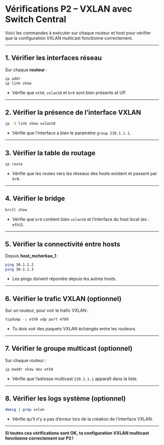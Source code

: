 # Vérifications P2 – VXLAN avec Switch Central

Voici les commandes à exécuter sur chaque routeur et host pour vérifier que la configuration VXLAN multicast fonctionne correctement.

---

## 1. Vérifier les interfaces réseau

Sur chaque **routeur** :
```sh
ip addr
ip link show
```
- Vérifie que `eth0`, `vxlan10` et `br0` sont bien présents et UP.

---

## 2. Vérifier la présence de l’interface VXLAN

```sh
ip -d link show vxlan10
```
- Vérifie que l’interface a bien le paramètre `group 239.1.1.1`.

---

## 3. Vérifier la table de routage

```sh
ip route
```
- Vérifie que les routes vers les réseaux des hosts existent et passent par `br0`.

---

## 4. Vérifier le bridge

```sh
brctl show
```
- Vérifie que `br0` contient bien `vxlan10` et l’interface du host local (ex : `eth1`).

---

## 5. Vérifier la connectivité entre hosts

Depuis **host_mcherkao_1** :
```sh
ping 30.1.1.2
ping 30.1.1.3
```
- Les pings doivent répondre depuis les autres hosts.

---

## 6. Vérifier le trafic VXLAN (optionnel)

Sur un routeur, pour voir le trafic VXLAN :
```sh
tcpdump -i eth0 udp port 4789
```
- Tu dois voir des paquets VXLAN échangés entre les routeurs.

---

## 7. Vérifier le groupe multicast (optionnel)

Sur chaque routeur :
```sh
ip maddr show dev eth0
```
- Vérifie que l’adresse multicast `239.1.1.1` apparaît dans la liste.

---

## 8. Vérifier les logs système (optionnel)

```sh
dmesg | grep vxlan
```
- Vérifie qu’il n’y a pas d’erreur lors de la création de l’interface VXLAN.

---

**Si toutes ces vérifications sont OK, ta configuration VXLAN multicast fonctionne correctement sur P2 !**